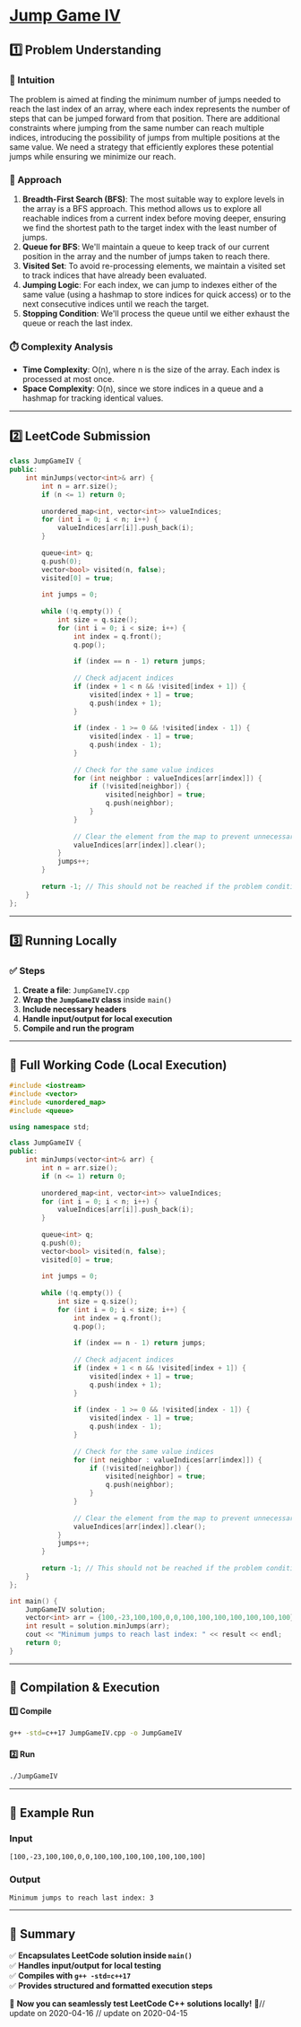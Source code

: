 # **[Jump Game IV](https://leetcode.com/problems/jump-game-iv/description/)**  

## **1️⃣ Problem Understanding**  
### **📌 Intuition**  
The problem is aimed at finding the minimum number of jumps needed to reach the last index of an array, where each index represents the number of steps that can be jumped forward from that position. There are additional constraints where jumping from the same number can reach multiple indices, introducing the possibility of jumps from multiple positions at the same value. We need a strategy that efficiently explores these potential jumps while ensuring we minimize our reach.

### **🚀 Approach**  
1. **Breadth-First Search (BFS)**: The most suitable way to explore levels in the array is a BFS approach. This method allows us to explore all reachable indices from a current index before moving deeper, ensuring we find the shortest path to the target index with the least number of jumps.
2. **Queue for BFS**: We'll maintain a queue to keep track of our current position in the array and the number of jumps taken to reach there.
3. **Visited Set**: To avoid re-processing elements, we maintain a visited set to track indices that have already been evaluated.
4. **Jumping Logic**: For each index, we can jump to indexes either of the same value (using a hashmap to store indices for quick access) or to the next consecutive indices until we reach the target.
5. **Stopping Condition**: We'll process the queue until we either exhaust the queue or reach the last index.

### **⏱️ Complexity Analysis**  
- **Time Complexity**: O(n), where n is the size of the array. Each index is processed at most once.
- **Space Complexity**: O(n), since we store indices in a queue and a hashmap for tracking identical values.

---  

## **2️⃣ LeetCode Submission**  
```cpp
class JumpGameIV {
public:
    int minJumps(vector<int>& arr) {
        int n = arr.size();
        if (n <= 1) return 0;
        
        unordered_map<int, vector<int>> valueIndices;
        for (int i = 0; i < n; i++) {
            valueIndices[arr[i]].push_back(i);
        }
        
        queue<int> q;
        q.push(0);
        vector<bool> visited(n, false);
        visited[0] = true;
        
        int jumps = 0;
        
        while (!q.empty()) {
            int size = q.size();
            for (int i = 0; i < size; i++) {
                int index = q.front();
                q.pop();
                
                if (index == n - 1) return jumps;
                
                // Check adjacent indices
                if (index + 1 < n && !visited[index + 1]) {
                    visited[index + 1] = true;
                    q.push(index + 1);
                }
                
                if (index - 1 >= 0 && !visited[index - 1]) {
                    visited[index - 1] = true;
                    q.push(index - 1);
                }
                
                // Check for the same value indices
                for (int neighbor : valueIndices[arr[index]]) {
                    if (!visited[neighbor]) {
                        visited[neighbor] = true;
                        q.push(neighbor);
                    }
                }
                
                // Clear the element from the map to prevent unnecessary future checks
                valueIndices[arr[index]].clear();
            }
            jumps++;
        }
        
        return -1; // This should not be reached if the problem conditions are met.
    }
};  
```  

---  

## **3️⃣ Running Locally**  
### **✅ Steps**  
1. **Create a file**: `JumpGameIV.cpp`  
2. **Wrap the `JumpGameIV` class** inside `main()`  
3. **Include necessary headers**  
4. **Handle input/output for local execution**  
5. **Compile and run the program**  

---  

## **📝 Full Working Code (Local Execution)**  
```cpp
#include <iostream>
#include <vector>
#include <unordered_map>
#include <queue>

using namespace std;

class JumpGameIV {
public:
    int minJumps(vector<int>& arr) {
        int n = arr.size();
        if (n <= 1) return 0;
        
        unordered_map<int, vector<int>> valueIndices;
        for (int i = 0; i < n; i++) {
            valueIndices[arr[i]].push_back(i);
        }
        
        queue<int> q;
        q.push(0);
        vector<bool> visited(n, false);
        visited[0] = true;
        
        int jumps = 0;
        
        while (!q.empty()) {
            int size = q.size();
            for (int i = 0; i < size; i++) {
                int index = q.front();
                q.pop();
                
                if (index == n - 1) return jumps;
                
                // Check adjacent indices
                if (index + 1 < n && !visited[index + 1]) {
                    visited[index + 1] = true;
                    q.push(index + 1);
                }
                
                if (index - 1 >= 0 && !visited[index - 1]) {
                    visited[index - 1] = true;
                    q.push(index - 1);
                }
                
                // Check for the same value indices
                for (int neighbor : valueIndices[arr[index]]) {
                    if (!visited[neighbor]) {
                        visited[neighbor] = true;
                        q.push(neighbor);
                    }
                }
                
                // Clear the element from the map to prevent unnecessary future checks
                valueIndices[arr[index]].clear();
            }
            jumps++;
        }
        
        return -1; // This should not be reached if the problem conditions are met.
    }
};

int main() {
    JumpGameIV solution;
    vector<int> arr = {100,-23,100,100,0,0,100,100,100,100,100,100,100};
    int result = solution.minJumps(arr);
    cout << "Minimum jumps to reach last index: " << result << endl;
    return 0;
}
```  

---  

## **🔧 Compilation & Execution**  
#### **1️⃣ Compile**  
```bash
g++ -std=c++17 JumpGameIV.cpp -o JumpGameIV
```  

#### **2️⃣ Run**  
```bash
./JumpGameIV
```  

---  

## **🎯 Example Run**  
### **Input**  
```
[100,-23,100,100,0,0,100,100,100,100,100,100,100]
```  
### **Output**  
```
Minimum jumps to reach last index: 3
```  

---  

## **📌 Summary**  
✅ **Encapsulates LeetCode solution inside `main()`**  
✅ **Handles input/output for local testing**  
✅ **Compiles with `g++ -std=c++17`**  
✅ **Provides structured and formatted execution steps**  

🚀 **Now you can seamlessly test LeetCode C++ solutions locally!** 🚀// update on 2020-04-16
// update on 2020-04-15
